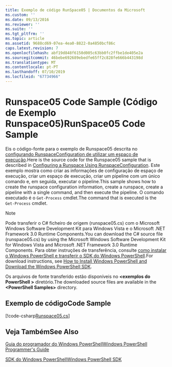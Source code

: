 ```yaml
---
title: Exemplo de código RunSpace05 | Documentos da Microsoft
ms.custom: ''
ms.date: 09/13/2016
ms.reviewer: ''
ms.suite: ''
ms.tgt_pltfrm: ''
ms.topic: article
ms.assetid: 9688cd69-07ea-4ea0-8822-0a4850bcf86c
caps.latest.revision: 7
ms.openlocfilehash: abf19d848f6150d005c63bb0fc2ffbe1de405e2a
ms.sourcegitcommit: 46bebe692689ebedfe65ff2c828fe666b443198d
ms.translationtype: MT
ms.contentlocale: pt-PT
ms.lasthandoff: 07/10/2019
ms.locfileid: "67734966"
---
```

# <a name="runspace05-code-sample"></a><span data-ttu-id="81e6a-102">Runspace05 Code Sample (Código de Exemplo Runspace05)</span><span class="sxs-lookup"><span data-stu-id="81e6a-102">RunSpace05 Code Sample</span></span>

<span data-ttu-id="81e6a-103">Eis o código-fonte para o exemplo de Runspace05 descrita no [configurando RunspaceConfiguration de utilizar um espaço de execução](https://msdn.microsoft.com/en-us/42681d19-2d05-4975-befd-afb1990e79b2).</span><span class="sxs-lookup"><span data-stu-id="81e6a-103">Here is the source code for the Runspace05 sample that is described in [Configuring a Runspace Using RunspaceConfiguration](https://msdn.microsoft.com/en-us/42681d19-2d05-4975-befd-afb1990e79b2).</span></span> <span data-ttu-id="81e6a-104">Este exemplo mostra como criar as informações de configuração de espaço de execução, criar um espaço de execução, criar um pipeline com um único comando e, em seguida, executar o pipeline.</span><span class="sxs-lookup"><span data-stu-id="81e6a-104">This sample shows how to create the runspace configuration information, create a runspace, create a pipeline with a single command, and then execute the pipeline.</span></span> <span data-ttu-id="81e6a-105">O comando executado é o `Get-Process` cmdlet.</span><span class="sxs-lookup"><span data-stu-id="81e6a-105">The command that is executed is the `Get-Process` cmdlet.</span></span>

> [!NOTE]
> <span data-ttu-id="81e6a-106">Pode transferir o C# ficheiro de origem (runspace05.cs) com o Microsoft Windows Software Development Kit para Windows Vista e o Microsoft .NET Framework 3.0 Runtime Components.</span><span class="sxs-lookup"><span data-stu-id="81e6a-106">You can download the C# source file (runspace05.cs) by using the Microsoft Windows Software Development Kit for Windows Vista and Microsoft .NET Framework 3.0 Runtime Components.</span></span> <span data-ttu-id="81e6a-107">Para obter instruções de transferência, consulte [como instalar o Windows PowerShell e transferir o SDK do Windows PowerShell](/powershell/developer/installing-the-windows-powershell-sdk).</span><span class="sxs-lookup"><span data-stu-id="81e6a-107">For download instructions, see [How to Install Windows PowerShell and Download the Windows PowerShell SDK](/powershell/developer/installing-the-windows-powershell-sdk).</span></span>
>
> <span data-ttu-id="81e6a-108">Os arquivos de fonte transferido estão disponíveis no  **\<exemplos do PowerShell >** diretório.</span><span class="sxs-lookup"><span data-stu-id="81e6a-108">The downloaded source files are available in the **\<PowerShell Samples>** directory.</span></span>

## <a name="code-sample"></a><span data-ttu-id="81e6a-109">Exemplo de código</span><span class="sxs-lookup"><span data-stu-id="81e6a-109">Code Sample</span></span>

[!code-csharp[Runspace05.cs](../../powershell-sdk-samples/SDK-2.0/csharp/Runspace05/Runspace05.cs#L11-L86 "Runspace05.cs")]

## <a name="see-also"></a><span data-ttu-id="81e6a-110">Veja Também</span><span class="sxs-lookup"><span data-stu-id="81e6a-110">See Also</span></span>

[<span data-ttu-id="81e6a-111">Guia do programador do Windows PowerShell</span><span class="sxs-lookup"><span data-stu-id="81e6a-111">Windows PowerShell Programmer's Guide</span></span>](./windows-powershell-programmer-s-guide.md)

[<span data-ttu-id="81e6a-112">SDK do Windows PowerShell</span><span class="sxs-lookup"><span data-stu-id="81e6a-112">Windows PowerShell SDK</span></span>](../windows-powershell-reference.md)